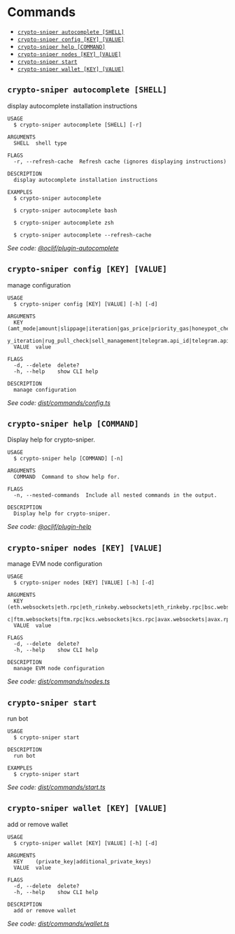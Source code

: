 # Commands
<!-- commands -->
* [`crypto-sniper autocomplete [SHELL]`](#crypto-sniper-autocomplete-shell)
* [`crypto-sniper config [KEY] [VALUE]`](#crypto-sniper-config-key-value)
* [`crypto-sniper help [COMMAND]`](#crypto-sniper-help-command)
* [`crypto-sniper nodes [KEY] [VALUE]`](#crypto-sniper-nodes-key-value)
* [`crypto-sniper start`](#crypto-sniper-start)
* [`crypto-sniper wallet [KEY] [VALUE]`](#crypto-sniper-wallet-key-value)

## `crypto-sniper autocomplete [SHELL]`

display autocomplete installation instructions

```
USAGE
  $ crypto-sniper autocomplete [SHELL] [-r]

ARGUMENTS
  SHELL  shell type

FLAGS
  -r, --refresh-cache  Refresh cache (ignores displaying instructions)

DESCRIPTION
  display autocomplete installation instructions

EXAMPLES
  $ crypto-sniper autocomplete

  $ crypto-sniper autocomplete bash

  $ crypto-sniper autocomplete zsh

  $ crypto-sniper autocomplete --refresh-cache
```

_See code: [@oclif/plugin-autocomplete](https://github.com/oclif/plugin-autocomplete/blob/v1.2.0/src/commands/autocomplete/index.ts)_

## `crypto-sniper config [KEY] [VALUE]`

manage configuration

```
USAGE
  $ crypto-sniper config [KEY] [VALUE] [-h] [-d]

ARGUMENTS
  KEY    (amt_mode|amount|slippage|iteration|gas_price|priority_gas|honeypot_check|block_severe_fee|delay_execution|dela
         y_iteration|rug_pull_check|sell_management|telegram.api_id|telegram.api_hash)
  VALUE  value

FLAGS
  -d, --delete  delete?
  -h, --help    show CLI help

DESCRIPTION
  manage configuration
```

_See code: [dist/commands/config.ts](https://github.com/blindgr2/crypto-sniper/blob/v0.4.0/dist/commands/config.ts)_

## `crypto-sniper help [COMMAND]`

Display help for crypto-sniper.

```
USAGE
  $ crypto-sniper help [COMMAND] [-n]

ARGUMENTS
  COMMAND  Command to show help for.

FLAGS
  -n, --nested-commands  Include all nested commands in the output.

DESCRIPTION
  Display help for crypto-sniper.
```

_See code: [@oclif/plugin-help](https://github.com/oclif/plugin-help/blob/v5.1.12/src/commands/help.ts)_

## `crypto-sniper nodes [KEY] [VALUE]`

manage EVM node configuration

```
USAGE
  $ crypto-sniper nodes [KEY] [VALUE] [-h] [-d]

ARGUMENTS
  KEY    (eth.websockets|eth.rpc|eth_rinkeby.websockets|eth_rinkeby.rpc|bsc.websockets|bsc.rpc|matic.websockets|matic.rp
         c|ftm.websockets|ftm.rpc|kcs.websockets|kcs.rpc|avax.websockets|avax.rpc)
  VALUE  value

FLAGS
  -d, --delete  delete?
  -h, --help    show CLI help

DESCRIPTION
  manage EVM node configuration
```

_See code: [dist/commands/nodes.ts](https://github.com/blindgr2/crypto-sniper/blob/v0.4.0/dist/commands/nodes.ts)_

## `crypto-sniper start`

run bot

```
USAGE
  $ crypto-sniper start

DESCRIPTION
  run bot

EXAMPLES
  $ crypto-sniper start
```

_See code: [dist/commands/start.ts](https://github.com/blindgr2/crypto-sniper/blob/v0.4.0/dist/commands/start.ts)_

## `crypto-sniper wallet [KEY] [VALUE]`

add or remove wallet

```
USAGE
  $ crypto-sniper wallet [KEY] [VALUE] [-h] [-d]

ARGUMENTS
  KEY    (private_key|additional_private_keys)
  VALUE  value

FLAGS
  -d, --delete  delete?
  -h, --help    show CLI help

DESCRIPTION
  add or remove wallet
```

_See code: [dist/commands/wallet.ts](https://github.com/blindgr2/crypto-sniper/blob/v0.4.0/dist/commands/wallet.ts)_
<!-- commandsstop -->
